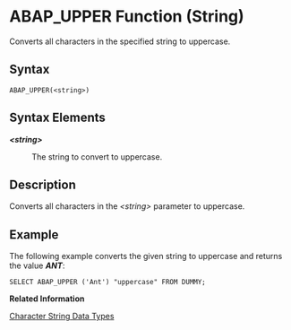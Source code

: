 <!-- loio0e34e8f7185e4909a35ed89dc5ee1229 -->

# ABAP\_UPPER Function \(String\)

Converts all characters in the specified string to uppercase.



## Syntax

```
ABAP_UPPER(<string>)
```



## Syntax Elements


<dl>
<dt><b>

*<string\>*

</b></dt>
<dd>

The string to convert to uppercase.



</dd>
</dl>



<a name="loio0e34e8f7185e4909a35ed89dc5ee1229__sql_function_upper_1sql_function_upper_description"/>

## Description

Converts all characters in the *<string\>* parameter to uppercase.



<a name="loio0e34e8f7185e4909a35ed89dc5ee1229__sql_function_upper_1sql_function_upper_examples"/>

## Example

The following example converts the given string to uppercase and returns the value ***ANT***:

```
SELECT ABAP_UPPER ('Ant') "uppercase" FROM DUMMY;
```

**Related Information**  


[Character String Data Types](../character-string-data-types-a33f788.md "Character string data types are used to store values that contain character strings.")

